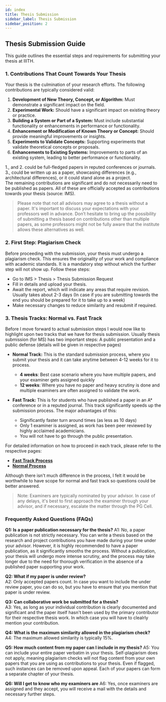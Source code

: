 ```yaml
---
id: index
title: Thesis Submission
sidebar_label: Thesis Submission
sidebar_position: 2
---
```


## Thesis Submission Guide

This guide outlines the essential steps and requirements for submitting your thesis at IIITH.

### 1. Contributions That Count Towards Your Thesis

Your thesis is the culmination of your research efforts. The following contributions are typically considered valid:

1. **Development of New Theory, Concept, or Algorithm:** Must demonstrate a significant impact on the field.
2. **Experimental Work:** Should have a significant impact on existing theory or practice.
3. **Building a System or Part of a System:** Must include substantial functionality or enhancements in performance or functionality.
4. **Enhancement or Modification of Known Theory or Concept:** Should provide meaningful improvements or insights.
5. **Experiments to Validate Concepts:** Supporting experiments that validate theoretical concepts or proposals.
6. **Enhancements to Existing Systems:** Improvements to parts of an existing system, leading to better performance or functionality.

1., and 2. could be full-fledged papers in reputed conferences or journals.  
3., could be written up as a paper, showcasing differences (e.g., architectural differences), or it could stand alone as a project.  
The remaining contributions are significant and do not necessarily need to be published as papers. All of these are officially accepted as contributions towards your thesis (source: IMS).

> Please note that not all advisors may agree to a thesis without a paper. It's important to discuss your expectations with your professors well in advance. Don’t hesitate to bring up the possibility of submitting a thesis based on contributions other than multiple papers, as some professors might not be fully aware that the institute allows these alternatives as well.

### 2. First Step: Plagiarism Check

Before proceeding with the submission, your thesis must undergo a plagiarism check. This ensures the originality of your work and compliance with academic standards. It is a mandatory step without which the further step will not show up. Follow these steps:

- Go to IMS > Thesis > Thesis Submission Request
- Fill in details and upload your thesis.
- Await the report, which will indicate any areas that require revision. Usually takes about 2-3 days (In case if you are submitting towards the end you should be prepared for it to take up to a week)
- Make necessary changes to reduce similarity and resubmit if required.

### 3. Thesis Tracks: Normal vs. Fast Track

Before I move forward to actual submission steps I would now like to highlight upon two tracks that we have for thesis submission. Usually thesis submission (for MS) has two important steps: A public presentation and a public defense (details will be given in respective pages)

- **Normal Track:** This is the standard submission process, where you submit your thesis and it can take anytime between 4-12 weeks for it to process.
  - **4 weeks**: Best case scenario where you have multiple papers, and your examiner gets assigned quickly
  - **12 weeks**: Where you have no paper and heavy scrutiny is done and multiple examiners are often assigned to validate the work.
  
- **Fast Track:** This is for students who have published a paper in an A* conference or in a reputed journal. This track significantly speeds up the submission process. The major advantages of this:
  - Significantly faster turn around times (as less as 10 days)
  - Only 1 examiner is assigned, as work has been peer reviewed by highly acclaimed academicians.
  - You will not have to go through the public presentation. 

For detailed information on how to proceed in each track, please refer to the respective pages:

- **[Fast Track Process](./fast-track)**  
- **[Normal Process](./normal)**

Although there isn't much difference in the process, I felt it would be worthwhile to have scope for normal and fast track so questions could be better answered. 

> Note: Examiners are typically nominated by your advisor. In case of any delays, it's best to first approach the examiner through your advisor, and if necessary, escalate the matter through the PG Cell.

### Frequently Asked Questions (FAQs)

**Q1: Is a paper publication necessary for the thesis?**
A1: No, a paper publication is not strictly necessary. You can write a thesis based on the research and project contributions you have made during your time under your advisor. However, it is highly recommended to have a paper publication, as it significantly smooths the process. Without a publication, your thesis will undergo more intense scrutiny, and the process may take longer due to the need for thorough verification in the absence of a published paper supporting your work.

**Q2: What if my paper is under review?**  
A2: Only accepted papers count. In case you want to include the under review paper, you can do so, but you have to ensure that you mention that paper is under review.

**Q3: Can collaborative work be submitted for a thesis?**  
A3: Yes, as long as your individual contribution is clearly documented and significant and the paper itself hasn't been used by the primary contributor for their respective thesis work. In which case you will have to clealrly mention your contribution.

**Q4: What is the maximum similarity allowed in the plagiarism check?**  
A4: The maximum allowed similarity is typically 15%.

**Q5: How much content from my paper can I include in my thesis?**
A5: You can include your entire paper verbatim in your thesis. Self-plagiarism does not apply, meaning plagiarism checks will not flag content from your own papers that you are using as contributions to your thesis. Even if flagged, such instances can be removed upon appeal. Each of your papers can form a separate chapter of your thesis.

**Q6: Will I get to know who my examiners are**
A6: Yes, once examiners are assigned and they accept, you will receive a mail with the details and necessary further steps.